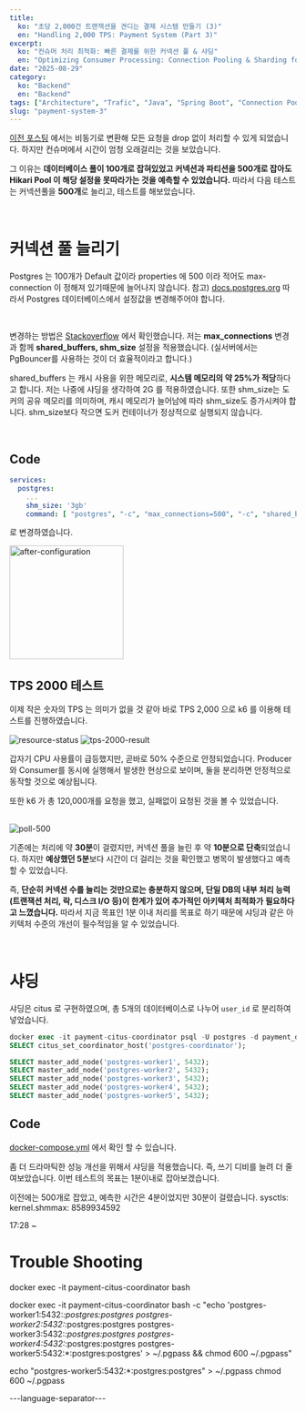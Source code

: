 ```yaml
---
title:
  ko: "초당 2,000건 트랜잭션을 견디는 결제 시스템 만들기 (3)"
  en: "Handling 2,000 TPS: Payment System (Part 3)"
excerpt:
  ko: "컨슈머 처리 최적화: 빠른 결제를 위한 커넥션 풀 & 샤딩"
  en: "Optimizing Consumer Processing: Connection Pooling & Sharding for Faster Checkout"
date: "2025-08-29"
category:
  ko: "Backend"
  en: "Backend"
tags: ["Architecture", "Trafic", "Java", "Spring Boot", "Connection Pool", "Kafka", "Shading"]
slug: "payment-system-3"
---
```


[이전 포스팅](/blog/payment-system-2/) 에서는 비동기로 변환해 모든 요청을 drop 없이 처리할 수 있게 되었습니다.
하지만 컨슈머에서 시간이 엄청 오래걸리는 것을 보았습니다.

그 이유는 **데이터베이스 풀이 100개로 잡혀있었고 커넥션과 파티션을 500개로 잡아도 Hikari Pool 이 해당 설정을 못따라가는 것을 예측할 수 있었습니다.**
따라서 다음 테스트는 커넥션풀을 **500개**로 늘리고, 테스트를 해보았습니다.

<br>

# 커넥션 풀 늘리기
Postgres 는 100개가 Default 값이라 properties 에 500 이라 적어도 max-connection 이 정해져 있기때문에 늘어나지 않습니다.
참고) [docs.postgres.org](https://docs.postgrest.org/en/v12/references/connection_pool.html)
따라서 Postgres 데이터베이스에서 설정값을 변경해주어야 합니다.

<br>

변경하는 방법은 [Stackoverflow](https://stackoverflow.com/questions/30778015/how-to-increase-the-max-connections-in-postgres) 에서 확인했습니다. 저는 **max_connections** 변경과 함께 **shared_buffers, shm_size** 설정을 적용했습니다. (실서버에서는 PgBouncer를 사용하는 것이 더 효율적이라고 합니다.)

shared_buffers 는 캐시 사용을 위한 메모리로, **시스템 메모리의 약 25%가 적당**하다고 합니다. 저는 나중에 샤딩을 생각하여 2G 를 적용하였습니다.
또한 shm_size는 도커의 공유 메모리를 의미하며, 캐시 메모리가 늘어남에 따라 shm_size도 증가시켜야 합니다. shm_size보다 작으면 도커 컨테이너가 정상적으로 실행되지 않습니다.

<br>

## Code
```yml
services:
  postgres:
    ...
    shm_size: '3gb'
    command: [ "postgres", "-c", "max_connections=500", "-c", "shared_buffers=2GB" ]
```

로 변경하였습니다.

<img src="/payment-system-3/after-configuration.png" alt="after-configuration" align="center" height="200"/>

<br>

## TPS 2000 테스트
이제 작은 숫자의 TPS 는 의미가 없을 것 같아 바로 TPS 2,000 으로 k6 를 이용해 테스트를 진행하였습니다.

<img src="/payment-system-3/resource-status.png" alt="resource-status" align="center" />
<img src="/payment-system-3/tps-2000-result.png" alt="tps-2000-result" align="center" />

갑자기 CPU 사용률이 급등했지만, 곧바로 50% 수준으로 안정되었습니다.
Producer와 Consumer를 동시에 실행해서 발생한 현상으로 보이며, 둘을 분리하면 안정적으로 동작할 것으로 예상됩니다.

또한 k6 가 총 120,000개를 요청을 했고, 실패없이 요청된 것을 볼 수 있었습니다.

<br>

<img src="/payment-system-3/poll-500.png" alt="poll-500" align="center" />

기존에는 처리에 약 **30분**이 걸렸지만, 커넥션 풀을 늘린 후 약 **10분으로 단축**되었습니다.
하지만 **예상했던 5분**보다 시간이 더 걸리는 것을 확인했고 병목이 발생했다고 예측할 수 있었습니다.

즉, **단순히 커넥션 수를 늘리는 것만으로는 충분하지 않으며, 단일 DB의 내부 처리 능력(트랜잭션 처리, 락, 디스크 I/O 등)이 한계가 있어 추가적인 아키텍처 최적화가 필요하다고 느꼈습니다.**
따라서 지금 목표인 1분 이내 처리를 목표로 하기 때문에 샤딩과 같은 아키텍처 수준의 개선이 필수적임을 알 수 있었습니다.

<br>

# 샤딩
샤딩은 citus 로 구현하였으며, 총 5개의 데이터베이스로 나누어 `user_id` 로 분리하여 넣었습니다.
```sql
docker exec -it payment-citus-coordinator psql -U postgres -d payment_db
SELECT citus_set_coordinator_host('postgres-coordinator');

SELECT master_add_node('postgres-worker1', 5432);
SELECT master_add_node('postgres-worker2', 5432);
SELECT master_add_node('postgres-worker3', 5432);
SELECT master_add_node('postgres-worker4', 5432);
SELECT master_add_node('postgres-worker5', 5432);
```



## Code
[docker-compose.yml](https://github.com/pkt369/blog-payment-txn/blob/v3/docker-compose.yml) 에서 확인 할 수 있습니다.

좀 더 드라마틱한 성능 개선을 위해서 샤딩을 적용했습니다. 즉, 쓰기 디비를 늘려 더 줄여보았습니다.
이번 테스트의 목표는 1분이내로 잡아보겠습니다.


이전에는 500개로 잡았고, 예측한 시간은 4분이었지만 30분이 걸렸습니다.
  sysctls:
      kernel.shmmax: 8589934592
  
17:28 ~ 


# Trouble Shooting

docker exec -it payment-citus-coordinator bash

docker exec -it payment-citus-coordinator bash -c "echo 'postgres-worker1:5432:*:postgres:postgres
postgres-worker2:5432:*:postgres:postgres
postgres-worker3:5432:*:postgres:postgres
postgres-worker4:5432:*:postgres:postgres
postgres-worker5:5432:*:postgres:postgres' > ~/.pgpass && chmod 600 ~/.pgpass"


echo "postgres-worker5:5432:*:postgres:postgres" > ~/.pgpass
chmod 600 ~/.pgpass

---language-separator---